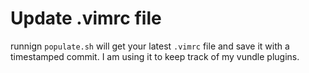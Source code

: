 # Update .vimrc file
runnign `populate.sh` will get your latest `.vimrc` file and save it with a timestamped commit.
I am using it to keep track of my vundle plugins.

